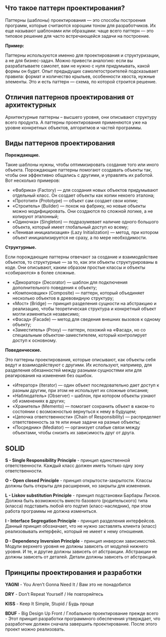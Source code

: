 ## Что такое паттерн проектирования?

Паттерны (шаблоны) проектирования — это способы построения программ, которые считаются хорошим тоном для разработчиков. Их еще называют шаблонами или образцами: чаще всего паттерн — это типовое решение для часто встречающейся задачи на построение.

**Пример:**

Паттерны используются именно для проектирования и структуризации, а не для бизнес-задач. Можно привести аналогию: если вы разрабатываете самолет, вам не нужно с нуля придумывать, какой формы он будет. Опыт предыдущих самолетостроителей подсказывает правила: формат и количество крыльев, особенности хвоста, нужные элементы. Это и есть паттерн — схема, по которой строится решение.

## Отличия паттернов проектирования от архитектурных

Архитектурные паттерны – высшего уровня, они описывают структуру всего продукта. А паттерны проектирования применяются уже на уровне конкретных объектов, алгоритмов и частей программы.


## Виды паттернов проектирования

**Порождающие.**

Такие шаблоны нужны, чтобы оптимизировать создание того или иного объекта. Порождающие паттерны помогают создавать объекты так, чтобы они эффективно общались с другими, и управлять их работой. Вот несколько примеров:

- «Фабрика» (Factory) — для создания новых объектов придумывают отдельный класс. Он создает объекты как копии некоего эталона;
- «Прототип» (Prototype) — объект сам создает свои копии;
- «Строитель» (Builder) — похож на фабрику, но новые объекты можно модифицировать. Они создаются по сложной логике, а не копируют эталонный;
- «Одиночка» (Singleton) — подразумевает наличие одного большого объекта, который имеет глобальный доступ ко всему;
- «Ленивая инициализация» (Lazy Initialization) — метод, при котором объект инициализируется не сразу, а по мере необходимости.

**Структурные.**

Если порождающие паттерны отвечают за создание и взаимодействие объектов, то структурные — за то, как эти объекты структурированы в коде. Они описывают, каким образом простые классы и объекты «собираются» в более сложные.

- «Декоратор» (Decorator) — шаблон для подключения дополнительного поведения к объекту;
- «Компоновщик» (Composite) — паттерн, который объединяет несколько объектов в древовидную структуру;
- «Мост» (Bridge) — принцип разделения сущности на абстракцию и реализацию, чтобы теоретическая структура и конкретный объект могли изменяться независимо;
- «Фасад» (Facade) — метод для сведения внешних вызовов к одному объекту;
- «Заместитель» (Proxy) — паттерн, похожий на «Фасад», но со специальным объектом-заместителем, который контролирует доступ к основному.

**Поведенческие.**

Это паттерны проектирования, которые описывают, как объекты себя ведут и взаимодействуют с другими. Их используют, например, для разделения обязанностей между разными сущностями или для реагирования на изменения без ошибок.

- «Итератор» (Iterator) — один объект последовательно дает доступ к разным другим, при этом не использует их сложные описания;
- «Наблюдатель» (Observer) – шаблон, при котором объекты узнают об изменениях в других;
- «Хранитель» (Memento) — помогает сохранить объект в каком-то состоянии с возможностью вернуться к нему в будущем;
- «Цепочка ответственности» (Chain of Responsibility) — распределяет ответственность за те или иные задачи на разные объекты;
- «Посредник» (Mediator) — организует слабые связи между объектами, чтобы снизить их зависимость друг от друга.

## SOLID

**S - Single Responsibility Principle** - принцип единственной ответственности. Каждый класс должен иметь только одну зону ответственности.

**O - Open closed Principle** - принцип открытости-закрытости. Классы должны быть открыты для расширения, но закрыты для изменения.

**L - Liskov substitution Principle** - принцип подстановки Барбары Лисков. Должна быть возможность вместо базового (родительского) типа (класса) подставить любой его подтип (класс-наследник), при этом работа программы не должна измениться.

**I -  Interface Segregation Principle** - принцип разделения интерфейсов. Данный принцип обозначает, что не нужно заставлять клиента (класс) реализовывать интерфейс, который не имеет к нему отношения.

**D - Dependency Inversion Principle** - принцип инверсии зависимостей. Модули верхнего уровня не должны зависеть от модулей нижнего уровня. И те, и другие должны зависеть от абстракции. Абстракции не должны зависеть от деталей. Детали должны зависеть от абстракций.

## Принципы проектирования и разработки

**YAGNI** - You Aren’t Gonna Need It / Вам это не понадобится

**DRY** - Don’t Repeat Yourself / Не повторяйтесь

**KISS** - Keep It Simple, Stupid / Будь проще

**BDUF** - Big Design Up Front / Глобальное проектирование прежде всего - Этот принцип разработки программного обеспечения утверждает, что разработчик должен сначала завершить проектирование. После этого проект можно реализовать.
